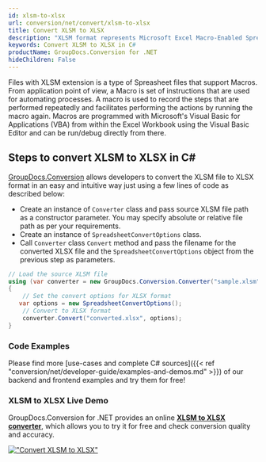 ```yaml
---
id: xlsm-to-xlsx
url: conversion/net/convert/xlsm-to-xlsx
title: Convert XLSM to XLSX
description: "XLSM format represents Microsoft Excel Macro-Enabled Spreadsheet with .xlsm extension. Learn how to convert XLSM to XLSX file programmatically in C# language using GroupDocs.Conversion for .NET library."
keywords: Convert XLSM to XLSX in C#
productName: GroupDocs.Conversion for .NET
hideChildren: False
---
```


Files with XLSM extension is a type of Spreasheet files that support Macros. From application point of view, a Macro is set of instructions that are used for automating processes. A macro is used to record the steps that are performed repeatedly and facilitates performing the actions by running the macro again. Macros are programmed with Microsoft's Visual Basic for Applications (VBA) from within the Excel Workbook using the Visual Basic Editor and can be run/debug directly from there.

## Steps to convert XLSM to XLSX in C#

[GroupDocs.Conversion](https://products.groupdocs.com/conversion/net) allows developers to convert the XLSM file to XLSX format in an easy and intuitive way just using a few lines of code as described below:

* Create an instance of `Converter` class and pass source XLSM file path as a constructor parameter. You may specify absolute or relative file path as per your requirements. 
* Create an instance of `SpreadsheetConvertOptions` class.
* Call `Converter` class `Convert` method and pass the filename for the converted XLSX file and the `SpreadsheetConvertOptions` object from the previous step as parameters.

```csharp
// Load the source XLSM file
using (var converter = new GroupDocs.Conversion.Converter("sample.xlsm"))
{
    // Set the convert options for XLSX format
   var options = new SpreadsheetConvertOptions();
    // Convert to XLSX format
    converter.Convert("converted.xlsx", options);
}
```

### Code Examples

Please find more [use-cases and complete C# sources]({{< ref "conversion/net/developer-guide/examples-and-demos.md" >}}) of our backend and frontend examples and try them for free!

### XLSM to XLSX Live Demo

GroupDocs.Conversion for .NET provides an online [**XLSM to XLSX converter**](https://products.groupdocs.app/conversion/xlsm-to-xlsx), which allows you to try it for free and check conversion quality and accuracy.

[!["Convert XLSM to XLSX"](conversion/net/images/convert-to-xlsx/convert-xlsm-to-xlsx.png)](https://products.groupdocs.app/conversion/xlsm-to-xlsx)